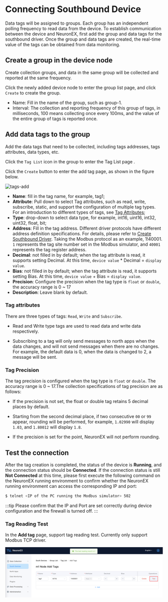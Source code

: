 # Connecting Southbound Device

 Data tags will be assigned to groups. Each group has an independent polling frequency to read data from the device. To establish communication between the device and NeuronEX, first add the group and data tags for the southbound driver. Once the group and data tags are created, the real-time value of the tags can be obtained from data monitoring.

## Create a group in the device node

Create collection groups, and data in the same group will be collected and reported at the same frequency.

Click the newly added device node to enter the group list page, and click `Create` to create the group.

* Name: Fill in the name of the group, such as group-1.
* Interval: The collection and reporting frequency of this group of tags, in milliseconds, 100 means collecting once every 100ms, and the value of the entire group of tags is reported once.


## Add data tags to the group

Add the data tags that need to be collected, including tags addresses, tags attributes, data types, etc.

Click the `Tag List` icon in the group to enter the Tag List page .

Click the `Create` button to enter the add tag page, as shown in the figure below.

![tags-add](./assets/tags-add.png)

* **Name**: fill in the tag name, for example, tag1;
* **Attribute**: Pull down to select Tag attributes, such as read, write, subscribe, static, and support the configuration of multiple tag types. For an introduction to different types of tags, see [Tag Attributes](#tag-attributes);
* **Type**: drop-down to select data type, for example, int16, uint16, int32, uint32, float, bit;
* **Address**: Fill in the tag address. Different driver protocols have different address definition specifications. For details, please refer to [Create Southbound Driver](../south-devices/south-devices.md). Taking the Modbus protocol as an example, 1!40001. `1` represents the tag site number set in the Modbus simulator, and `40001` represents the tag register address.
* **Decimal**: not filled in by default; when the tag attribute is read, it supports setting Decimal. At this time, `device value` * Decimal = `display value`.
* **Bias**: not filled in by default; when the tag attribute is read, it supports setting Bias. At this time, `device value` + Bias = `display value`.
* **Precision**: Configure the precision when the tag type is `float` or `double`, the accuracy range is 0 ~ 17
* **Description**: Leave blank by default.

### Tag attributes

There are three types of tags: `Read`, `Write` and `Subscribe`.

- Read and Write type tags are used to read data and write data respectively.

- Subscribing to a tag will only send messages to north apps when the data changes, and will not send messages when there are no changes. For example, the default data is 0, when the data is changed to 2, a message will be sent. 

### Tag Precision

The tag precision is configured when the tag type is `float` or `double`. The accuracy range is 0 ~ 17.The collection specifications of tag precision are as follows:

- If the precision is not set, the float or double tag retains 5 decimal places by default.

- Starting from the second decimal place, if two consecutive `00` or `99` appear, rounding will be performed, for example, `1.02990` will display `1.03`, and `1.80012` will display `1.8`.

- If the precision is set for the point, NeuronEX will not perform rounding.

## Test the connection

After the tag creation is completed, the status of the device is **Running**, and the connection status should be **Connected**. If the connection status is still **Not Connected** at this time, please first execute the following command on the NeuronEX running environment to confirm whether the NeuronEX running environment can access the corresponding IP and port:

```bash
$ telnet <IP of the PC running the Modbus simulator> 502
```

:::tip
Please confirm that the IP and Port are set correctly during device configuration and the firewall is turned off.
:::

### Tag Reading Test

In the **Add tag** page, support tag reading test. Currently only support Modbus TCP driver.

![tag-test-en](assets/tag-test-en.png)
